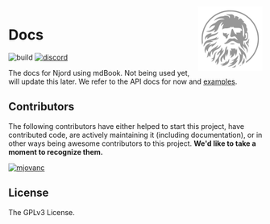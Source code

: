 <img align="right" width="128" height="128" alt="njord" src="https://github.com/njord-rs/resources/raw/master/logo.png">

# Docs

![build](https://img.shields.io/github/actions/workflow/status/njord-rs/docs/docs.yml?branch=master)
[![discord](https://img.shields.io/discord/1181504958802186240.svg?style=flat&color=lightgray&logo=discord)](https://discord.gg/2uppTzjUHE)

The docs for Njord using mdBook. Not being used yet, will update this later. We refer to the API docs for now and [examples](https://github.com/njord-rs/examples).

## Contributors

The following contributors have either helped to start this project, have contributed
code, are actively maintaining it (including documentation), or in other ways
being awesome contributors to this project. **We'd like to take a moment to recognize them.**

[<img src="https://github.com/mjovanc.png?size=72" alt="mjovanc" width="72">](https://github.com/mjovanc)

## License

The GPLv3 License.
